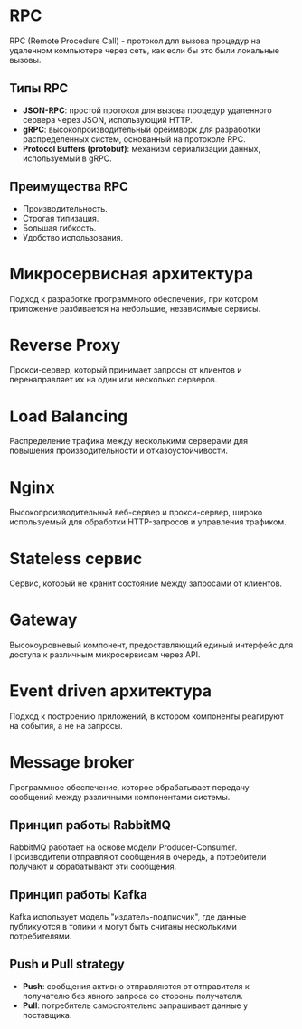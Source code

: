 # RPC

RPC (Remote Procedure Call) - протокол для вызова процедур на удаленном компьютере через сеть, как если бы это были локальные вызовы.

## Типы RPC

- **JSON-RPC**: простой протокол для вызова процедур удаленного сервера через JSON, использующий HTTP.
- **gRPC**: высокопроизводительный фреймворк для разработки распределенных систем, основанный на протоколе RPC.
- **Protocol Buffers (protobuf)**: механизм сериализации данных, используемый в gRPC.

## Преимущества RPC

- Производительность.
- Строгая типизация.
- Большая гибкость.
- Удобство использования.

# Микросервисная архитектура

Подход к разработке программного обеспечения, при котором приложение разбивается на небольшие, независимые сервисы.

# Reverse Proxy

Прокси-сервер, который принимает запросы от клиентов и перенаправляет их на один или несколько серверов.

# Load Balancing

Распределение трафика между несколькими серверами для повышения производительности и отказоустойчивости.

# Nginx

Высокопроизводительный веб-сервер и прокси-сервер, широко используемый для обработки HTTP-запросов и управления трафиком.

# Stateless сервис

Сервис, который не хранит состояние между запросами от клиентов.

# Gateway

Высокоуровневый компонент, предоставляющий единый интерфейс для доступа к различным микросервисам через API.

# Event driven архитектура

Подход к построению приложений, в котором компоненты реагируют на события, а не на запросы.

# Message broker

Программное обеспечение, которое обрабатывает передачу сообщений между различными компонентами системы.

## Принцип работы RabbitMQ

RabbitMQ работает на основе модели Producer-Consumer. Производители отправляют сообщения в очередь, а потребители получают и обрабатывают эти сообщения.

## Принцип работы Kafka

Kafka использует модель "издатель-подписчик", где данные публикуются в топики и могут быть считаны несколькими потребителями.

## Push и Pull strategy

- **Push**: сообщения активно отправляются от отправителя к получателю без явного запроса со стороны получателя.
- **Pull**: потребитель самостоятельно запрашивает данные у поставщика.
